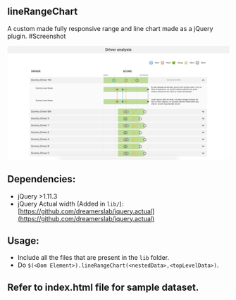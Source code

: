 ## lineRangeChart
A custom made fully responsive range and line chart made as a jQuery plugin.
#Screenshot

![Alt text](/demo.png?raw=true "Example Code")

## Dependencies:
* jQuery >1.11.3
* jQuery Actual width (Added in `lib/`): [https://github.com/dreamerslab/jquery.actual](https://github.com/dreamerslab/jquery.actual)

## Usage:
* Include all the files that are present in the `lib` folder.
* Do `$(<Dom Element>).lineRangeChart(<nestedData>,<topLevelData>)`.

## Refer to index.html file for sample dataset.
